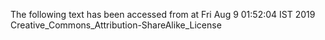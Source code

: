 The following text has been accessed from at Fri Aug 9 01:52:04 IST 2019
Creative_Commons_Attribution-ShareAlike_License
